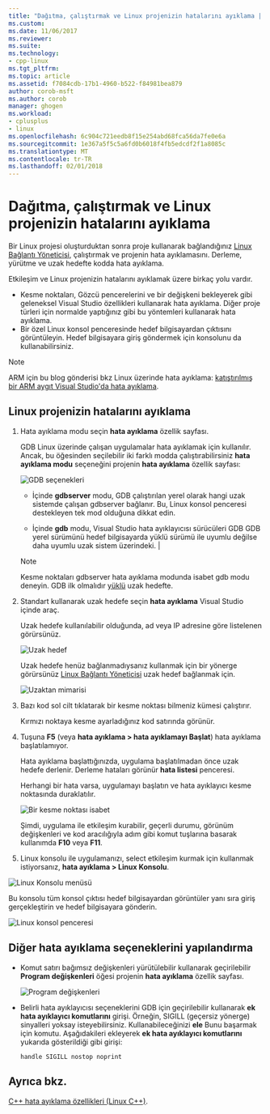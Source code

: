 ```yaml
---
title: "Dağıtma, çalıştırmak ve Linux projenizin hatalarını ayıklama | Microsoft Docs"
ms.custom: 
ms.date: 11/06/2017
ms.reviewer: 
ms.suite: 
ms.technology:
- cpp-linux
ms.tgt_pltfrm: 
ms.topic: article
ms.assetid: f7084cdb-17b1-4960-b522-f84981bea879
author: corob-msft
ms.author: corob
manager: ghogen
ms.workload:
- cplusplus
- linux
ms.openlocfilehash: 6c904c721eedb8f15e254abd68fca56da7fe0e6a
ms.sourcegitcommit: 1e367a5f5c5a6fd0b6018f4fb5edcdf2f1a8085c
ms.translationtype: MT
ms.contentlocale: tr-TR
ms.lasthandoff: 02/01/2018
---
```

# <a name="deploy-run-and-debug-your-linux-project"></a>Dağıtma, çalıştırmak ve Linux projenizin hatalarını ayıklama

Bir Linux projesi oluşturduktan sonra proje kullanarak bağlandığınız [Linux Bağlantı Yöneticisi](../linux/connect-to-your-remote-linux-computer.md), çalıştırmak ve projenin hata ayıklamasını. Derleme, yürütme ve uzak hedefte kodda hata ayıklama.

Etkileşim ve Linux projenizin hatalarını ayıklamak üzere birkaç yolu vardır.

* Kesme noktaları, Gözcü pencerelerini ve bir değişkeni bekleyerek gibi geleneksel Visual Studio özellikleri kullanarak hata ayıklama. Diğer proje türleri için normalde yaptığınız gibi bu yöntemleri kullanarak hata ayıklama.
* Bir özel Linux konsol penceresinde hedef bilgisayardan çıktısını görüntüleyin. Hedef bilgisayara giriş göndermek için konsolunu da kullanabilirsiniz.

> [!NOTE]
> ARM için bu blog gönderisi bkz Linux üzerinde hata ayıklama: [katıştırılmış bir ARM aygıt Visual Studio'da hata ayıklama](https://blogs.msdn.microsoft.com/vcblog/2018/01/10/debugging-an-embedded-arm-device-in-visual-studio/).

## <a name="debug-your-linux-project"></a>Linux projenizin hatalarını ayıklama

1. Hata ayıklama modu seçin **hata ayıklama** özellik sayfası.

    GDB Linux üzerinde çalışan uygulamalar hata ayıklamak için kullanılır.  Ancak, bu öğesinden seçilebilir iki farklı modda çalıştırabilirsiniz **hata ayıklama modu** seçeneğini projenin **hata ayıklama** özellik sayfası:

    ![GDB seçenekleri](media/settings_debugger.png)

    - İçinde **gdbserver** modu, GDB çalıştırılan yerel olarak hangi uzak sistemde çalışan gdbserver bağlanır.  Bu, Linux konsol penceresi destekleyen tek mod olduğuna dikkat edin.

    - İçinde **gdb** modu, Visual Studio hata ayıklayıcısı sürücüleri GDB GDB yerel sürümünü hedef bilgisayarda yüklü sürümü ile uyumlu değilse daha uyumlu uzak sistem üzerindeki. |

    > [!NOTE] 
    > Kesme noktaları gdbserver hata ayıklama modunda isabet gdb modu deneyin. GDB ilk olmalıdır [yüklü](../linux/download-install-and-setup-the-linux-development-workload.md) uzak hedefte.

2. Standart kullanarak uzak hedefe seçin **hata ayıklama** Visual Studio içinde araç.

    Uzak hedefe kullanılabilir olduğunda, ad veya IP adresine göre listelenen görürsünüz.

    ![Uzak hedef](media/remote_target.png)

    Uzak hedefe henüz bağlanmadıysanız kullanmak için bir yönerge görürsünüz [Linux Bağlantı Yöneticisi](../linux/connect-to-your-remote-linux-computer.md) uzak hedef bağlanmak için.

    ![Uzaktan mimarisi](media/architecture.png)

3. Bazı kod sol cilt tıklatarak bir kesme noktası bilmeniz kümesi çalıştırır.

    Kırmızı noktaya kesme ayarladığınız kod satırında görünür.

4. Tuşuna **F5** (veya **hata ayıklama > hata ayıklamayı Başlat**) hata ayıklama başlatılamıyor.

    Hata ayıklama başlattığınızda, uygulama başlatılmadan önce uzak hedefe derlenir. Derleme hataları görünür **hata listesi** penceresi.

    Herhangi bir hata varsa, uygulamayı başlatın ve hata ayıklayıcı kesme noktasında duraklatılır.

    ![Bir kesme noktası isabet](media/hit_breakpoint.png)  

    Şimdi, uygulama ile etkileşim kurabilir, geçerli durumu, görünüm değişkenleri ve kod aracılığıyla adım gibi komut tuşlarına basarak kullanımda **F10** veya **F11**.

4. Linux konsolu ile uygulamanızı, select etkileşim kurmak için kullanmak istiyorsanız, **hata ayıklama > Linux Konsolu**.

  ![Linux Konsolu menüsü](media/consolemenu.png)

  Bu konsolu tüm konsol çıktısı hedef bilgisayardan görüntüler yanı sıra giriş gerçekleştirin ve hedef bilgisayara gönderin.

  ![Linux konsol penceresi](media/consolewindow.png)

## <a name="configure-other-debugging-options"></a>Diğer hata ayıklama seçeneklerini yapılandırma

* Komut satırı bağımsız değişkenleri yürütülebilir kullanarak geçirilebilir **Program değişkenleri** öğesi projenin **hata ayıklama** özellik sayfası.
  
  ![Program değişkenleri](media/settings_programarguments.png)

* Belirli hata ayıklayıcısı seçeneklerini GDB için geçirilebilir kullanarak **ek hata ayıklayıcı komutlarını** girişi.  Örneğin, SIGILL (geçersiz yönerge) sinyalleri yoksay isteyebilirsiniz.  Kullanabileceğinizi **ele** Bunu başarmak için komutu.  Aşağıdakileri ekleyerek **ek hata ayıklayıcı komutlarını** yukarıda gösterildiği gibi girişi:

  ```handle SIGILL nostop noprint```

## <a name="see-also"></a>Ayrıca bkz.
[C++ hata ayıklama özellikleri (Linux C++)](../linux/prop-pages/debugging-linux.md).
